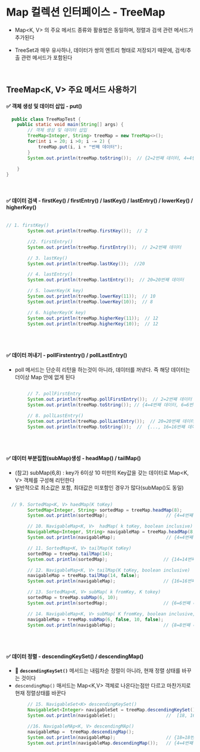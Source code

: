 # Map 컬렉션 인터페이스 - TreeMap

- Map<K, V> 의 주요 메서드 종류와 활용법은 동일하며, 정렬과 검색 관련 메서드가 추가된다
- TreeSet<E>과 매우 유사하나, 데이터가 쌍의 엔트리 형태로 저장되기 때문에, 검색/추출 관련 메서드가 포함된다

  <br>
  
## TreeMap<K, V> 주요 메서드 사용하기
  
  #### ✅ 객체 생성 및 데이터 삽입 - put()
  
```java
  public class TreeMapTest {
    public static void main(String[] args) {
        // 객체 생성 및 데이터 삽입
        TreeMap<Integer, String> treeMap = new TreeMap<>();
        for(int i = 20; i >0; i -= 2) {
            treeMap.put(i, i + "번째 데이터");
        }
        System.out.println(treeMap.toString());  // {2=2번째 데이터, 4=4번째 데이터 ...,20=20번재 데이터}
        
    }
}
```
  
<br>
  

#### ✅ 데이터 검색 - firstKey() / firstEntry() / lastKey() / lastEntry() / lowerKey() / higherKey()
  
```java
  
// 1. firstKey()
        System.out.println(treeMap.firstKey());  // 2

        //2. firstEntry()
        System.out.println(treeMap.firstEntry());  // 2=2번째 데이터

        // 3. lastKey()
        System.out.println(treeMap.lastKey());  //20

        // 4. lastEntry()
        System.out.println(treeMap.lastEntry());  // 20=20번째 데이터

        // 5. lowerKey(K key)
        System.out.println(treeMap.lowerKey(11));  // 10
        System.out.println(treeMap.lowerKey(10));  // 8

        // 6. higherKey(K key)
        System.out.println(treeMap.higherKey(11));  // 12
        System.out.println(treeMap.higherKey(10));  // 12
  
```
  
<br>
  
  
#### ✅ 데이터 꺼내기 - pollFirstentry() / pollLastEntry()
  - poll 메서드는 단순히 리턴을 하는것이 아니라, 데이터를 꺼낸다. 즉 해당 데이터는 더이상 Map 안에 없게 된다

```java
  
        // 7. pollFirstEntry
        System.out.println(treeMap.pollFirstEntry());  // 2=2번째 데이터
        System.out.println(treeMap.toString()); // {4=4번째 데이터, 6=6번째 데이터,... 20=20 번째 데이터}

        // 8. pollLastEntry()
        System.out.println(treeMap.pollLastEntry());  // 20=20번째 데이터
        System.out.println(treeMap.toString());  //  {..., 16=16번째 데이터, 18=18번째 데이터}
  
```
  
<br>
  

#### ✅ 데이터 부분집합(subMap)생성 - headMap() / tailMap()
  - (참고) subMap(6,8) : key가 6이상 10 미만의 Key값을 갖는 데이터로 Map<K, V> 객체를 구성해 리턴한다
  - 일반적으로 최소값은 포함, 최대값은 미포함인 경우가 많다(subMap()도 동일)
  
```java
  
  // 9. SortedMap<K, V> haedMap(K toKey)
        SortedMap<Integer, String> sortedMap = treeMap.headMap(8);
        System.out.println(sortedMap);                      // {4=4번째 데이터, 6=6번째 데이터} *2번째는 앞에서 빠졌으므로 없음

        // 10. NavigableMap<K, V>  hadMap( k toKey, boolean inclusive)
        NavigableMap<Integer, String> navigableMap = treeMap.headMap(8, true);
        System.out.println(navigableMap);                   // {4=4번째 데이터, 6=6번째 데이터, 8=8번째 데이터}

        // 11. SortedMap<K, V> tailMap(K toKey)
        sortedMap = treeMap.tailMap(14);
        System.out.println(sortedMap);                     // {14=14번째 데이터, 16=16번째 데이터, 18=18번째 데이터}

        // 12. NavigableMap<K, V> tailMap(K toKey, boolean inclusive)
        navigableMap = treeMap.tailMap(14, false);
        System.out.println(navigableMap);                  // {16=16번째 데이터, 18=18번째 데이터}

        // 13. SortedMap<K, V> subMap( k fromKey, K tokey)
        sortedMap = treeMap.subMap(6, 10);
        System.out.println(sortedMap);                     // {6=6번째 데이터, 8=8번째 데이터}

        // 14. NavigableMap<K, V> subMap( K fromKey, boolean inclusive, K toKey, boolean inclusive)
        navigableMap = treeMap.subMap(6, false, 10, false);
        System.out.println(navigableMap);                  // {8=8번째 데이터}
  
```
  

  <br>
  

#### ✅ 데이터 정렬 - descendingKeySet() / descendingMap()
-  🚩 **`descendingKeySet()`** 메서드는 내림차순 정렬이 아니라, 현재 정렬 상태를 바꾸는 것이다
- `descendingMap()` 매서드는 Map<K,V> 객체로 나온다는점만 다르고 마찬가지로 현재 정렬상태를 바꾼다
  
```java
        // 15. NavigableSet<K> descendingKeySet()
        NavigableSet<Integer> navigableSet = treeMap.descendingKeySet();
        System.out.println(navigableSet);                   //  [18, 16, 14, 12, 10, 8, 6, 4]

        //16. NavigableMAp<K, V> descendingMAp()
        navigableMap =  treeMap.descendingMap();
        System.out.println(navigableMap);                   // {18=18번째 데이터, 16=16번째 데이터, ..., 6=6번째 데이터, 4=4번째 데이터}
        System.out.println(navigableMap.descendingMap());   // {4=4번째 데이터, 6=6번째 데이터, ..., 16=16번째 데이터, 18=18번째 데이터} 
```
